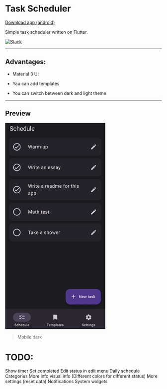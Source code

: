 # Task Scheduler

[Download app (android)](https://github.com/Gjils/task-scheduler/blob/main/preview/task-scheduler.apk)

Simple task scheduler written on Flutter.

[![Stack](https://skillicons.dev/icons?i=flutter)](https://skillicons.dev)

---

## Advantages:

- Material 3 UI

- Yau can add templates

- You can switch between dark and light theme

---

## Preview

<img src="https://github.com/Gjils/task-scheduler/blob/main/preview/mobile-dark.jpg" alt="Mobile dark" width="322"/>

> Mobile dark

# TODO:

Show timer
Set completed
Edit status in edit menu
Daily schedule
Categories
More info visual info (Different colors for different status)
More settings (reset data)
Notifications
System widgets
